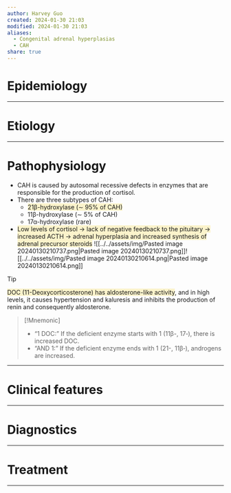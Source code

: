 ```yaml
---
author: Harvey Guo
created: 2024-01-30 21:03
modified: 2024-01-30 21:03
aliases:
  - Congenital adrenal hyperplasias
  - CAH
share: true
---
```


# Epidemiology


---
# Etiology


---
# Pathophysiology
- CAH is caused by autosomal recessive defects in enzymes that are responsible for the production of cortisol.
- There are three subtypes of CAH:
	- <span style="background:rgba(240, 200, 0, 0.2)">21β-hydroxylase (∼ 95% of CAH)</span>
	- 11β-hydroxylase (∼ 5% of CAH)
	- 17α-hydroxylase (rare)
- <span style="background:rgba(240, 200, 0, 0.2)">Low levels of cortisol → lack of negative feedback to the pituitary → increased ACTH → adrenal hyperplasia and increased synthesis of adrenal precursor steroids</span>
![[../../assets/img/Pasted image 20240130210737.png|Pasted image 20240130210737.png]]![[../../assets/img/Pasted image 20240130210614.png|Pasted image 20240130210614.png]]

>[!tip] 
><span style="background:rgba(240, 200, 0, 0.2)">DOC (11-Deoxycorticosterone) has aldosterone-like activity</span>, and in high levels, it causes hypertension and kaluresis and inhibits the production of renin and consequently aldosterone.

>[!Mnemonic] 
>- “1 DOC:” If the deficient enzyme starts with 1 (11β-, 17‑), there is increased DOC.
>- “AND 1:” If the deficient enzyme ends with 1 (21-, 11β‑), androgens are increased.

---
# Clinical features


---
# Diagnostics


---
# Treatment


---
